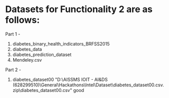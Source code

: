 # Datasets for Functionality 2 are as follows:
Part 1 -
1. diabetes_binary_health_indicators_BRFSS2015
2. diabetes_data
3. diabetes_prediction_dataset
4. Mendeley.csv

Part 2 -
1. diabetes_dataset00 "D:\AISSMS IOIT - AI&DS (628299510)\General\Hackathons\Intel\Dataset\diabetes_dataset00.csv.zip\diabetes_dataset00.csv"
good

